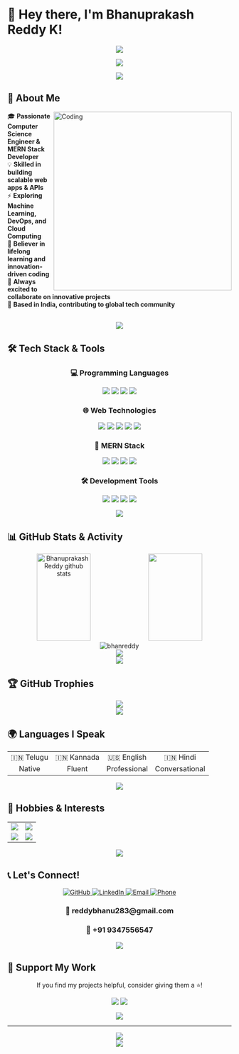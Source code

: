 # 👋 Hey there, I'm Bhanuprakash Reddy K!

<div align="center">
  <img src="https://capsule-render.vercel.app/api?type=waving&color=gradient&customColorList=6,11,20&height=180&section=header&text=Welcome%20to%20my%20Profile!&fontSize=42&fontColor=ffffff&animation=twinkling&fontAlignY=32"/>
</div>

<p align="center">
  <img src="https://readme-typing-svg.herokuapp.com?font=Fira+Code&size=28&duration=3000&pause=1000&color=00D9FF&center=true&vCenter=true&multiline=true&width=600&height=100&lines=Full+Stack+Developer+%F0%9F%92%BB;MERN+Stack+Engineer+%F0%9F%9A%80;Open+Source+Contributor+%F0%9F%8C%8D;Tech+Explorer+%F0%9F%94%A5" />
</p>

<div align="center">
  <img src="https://user-images.githubusercontent.com/73097560/115834477-dbab4500-a447-11eb-908a-139a6edaec5c.gif">
</div>

## 🚀 About Me

<img align="right" alt="Coding" width="400" src="https://cdn.dribbble.com/users/1162077/screenshots/3848914/programmer.gif">

🎓 **Passionate Computer Science Engineer & MERN Stack Developer**  
💡 **Skilled in building scalable web apps & APIs**  
⚡ **Exploring Machine Learning, DevOps, and Cloud Computing**  
🎯 **Believer in lifelong learning and innovation-driven coding**  
🌟 **Always excited to collaborate on innovative projects**  
📍 **Based in India, contributing to global tech community**

<br clear="both"/>

<div align="center">
  <img src="https://user-images.githubusercontent.com/73097560/115834477-dbab4500-a447-11eb-908a-139a6edaec5c.gif">
</div>

## 🛠️ Tech Stack & Tools

<div align="center">

### 💻 Programming Languages
<p>
  <img src="https://img.shields.io/badge/C++-00599C?style=for-the-badge&logo=cplusplus&logoColor=white&shadow=0 4px 8px rgba(0,0,0,0.3)"/>
  <img src="https://img.shields.io/badge/Python-3776AB?style=for-the-badge&logo=python&logoColor=white&shadow=0 4px 8px rgba(0,0,0,0.3)"/>
  <img src="https://img.shields.io/badge/JavaScript-F7DF1E?style=for-the-badge&logo=javascript&logoColor=black&shadow=0 4px 8px rgba(0,0,0,0.3)"/>
  <img src="https://img.shields.io/badge/Kotlin-7F52FF?style=for-the-badge&logo=kotlin&logoColor=white&shadow=0 4px 8px rgba(0,0,0,0.3)"/>
</p>

### 🌐 Web Technologies
<p>
  <img src="https://img.shields.io/badge/HTML5-E34F26?style=for-the-badge&logo=html5&logoColor=white&shadow=0 4px 8px rgba(0,0,0,0.3)"/>
  <img src="https://img.shields.io/badge/CSS3-1572B6?style=for-the-badge&logo=css3&logoColor=white&shadow=0 4px 8px rgba(0,0,0,0.3)"/>
  <img src="https://img.shields.io/badge/SASS-CC6699?style=for-the-badge&logo=sass&logoColor=white&shadow=0 4px 8px rgba(0,0,0,0.3)"/>
  <img src="https://img.shields.io/badge/Bootstrap-563D7C?style=for-the-badge&logo=bootstrap&logoColor=white&shadow=0 4px 8px rgba(0,0,0,0.3)"/>
  <img src="https://img.shields.io/badge/Tailwind_CSS-38B2AC?style=for-the-badge&logo=tailwind-css&logoColor=white&shadow=0 4px 8px rgba(0,0,0,0.3)"/>
</p>

### 🔧 MERN Stack
<p>
  <img src="https://img.shields.io/badge/MongoDB-4EA94B?style=for-the-badge&logo=mongodb&logoColor=white&shadow=0 4px 8px rgba(0,0,0,0.3)"/>
  <img src="https://img.shields.io/badge/Express.js-000000?style=for-the-badge&logo=express&logoColor=white&shadow=0 4px 8px rgba(0,0,0,0.3)"/>
  <img src="https://img.shields.io/badge/React-61DAFB?style=for-the-badge&logo=react&logoColor=black&shadow=0 4px 8px rgba(0,0,0,0.3)"/>
  <img src="https://img.shields.io/badge/Node.js-339933?style=for-the-badge&logo=node.js&logoColor=white&shadow=0 4px 8px rgba(0,0,0,0.3)"/>
</p>

### 🛠️ Development Tools
<p>
  <img src="https://img.shields.io/badge/Git-F05032?style=for-the-badge&logo=git&logoColor=white&shadow=0 4px 8px rgba(0,0,0,0.3)"/>
  <img src="https://img.shields.io/badge/GitHub-181717?style=for-the-badge&logo=github&logoColor=white&shadow=0 4px 8px rgba(0,0,0,0.3)"/>
  <img src="https://img.shields.io/badge/VS_Code-007ACC?style=for-the-badge&logo=visualstudiocode&logoColor=white&shadow=0 4px 8px rgba(0,0,0,0.3)"/>
  <img src="https://img.shields.io/badge/Postman-FF6C37?style=for-the-badge&logo=postman&logoColor=white&shadow=0 4px 8px rgba(0,0,0,0.3)"/>
</p>

</div>

<div align="center">
  <img src="https://user-images.githubusercontent.com/73097560/115834477-dbab4500-a447-11eb-908a-139a6edaec5c.gif">
</div>

## 📊 GitHub Stats & Activity

<div align="center">
  <img width="49%" height="195px" src="https://github-readme-stats.vercel.app/api?username=bhanreddy&show_icons=true&count_private=true&hide_border=true&title_color=00D9FF&icon_color=00D9FF&text_color=c9d1d9&bg_color=0d1117" alt="Bhanuprakash Reddy github stats" /> 
  <img width="49%" height="195px" src="https://github-readme-stats.vercel.app/api/top-langs/?username=bhanreddy&layout=compact&hide_border=true&title_color=00D9FF&text_color=c9d1d9&bg_color=0d1117" />
</div>

<div align="center">
  <img src="https://github-readme-streak-stats.herokuapp.com/?user=bhanreddy&theme=dark&hide_border=true&stroke=0000&background=0D1117&ring=00D9FF&fire=00D9FF&currStreakLabel=00D9FF" alt="bhanreddy" />
</div>

<div align="center">
  <img src="https://github-readme-activity-graph.vercel.app/graph?username=bhanreddy&bg_color=0d1117&color=00d9ff&line=00d9ff&point=ffffff&area=true&hide_border=true" />
</div>

<div align="center">
  <img src="https://user-images.githubusercontent.com/73097560/115834477-dbab4500-a447-11eb-908a-139a6edaec5c.gif">
</div>

## 🏆 GitHub Trophies

<div align="center">
  <img src="https://github-profile-trophy.vercel.app/?username=bhanreddy&theme=darkhub&no-frame=true&margin-w=15&margin-h=15&column=6"/>
</div>

<div align="center">
  <img src="https://user-images.githubusercontent.com/73097560/115834477-dbab4500-a447-11eb-908a-139a6edaec5c.gif">
</div>

## 🌍 Languages I Speak

<div align="center">
  <table>
    <tr>
      <td align="center">🇮🇳 Telugu</td>
      <td align="center">🇮🇳 Kannada</td>
      <td align="center">🇺🇸 English</td>
      <td align="center">🇮🇳 Hindi</td>
    </tr>
    <tr>
      <td align="center">Native</td>
      <td align="center">Fluent</td>
      <td align="center">Professional</td>
      <td align="center">Conversational</td>
    </tr>
  </table>
</div>

<div align="center">
  <img src="https://user-images.githubusercontent.com/73097560/115834477-dbab4500-a447-11eb-908a-139a6edaec5c.gif">
</div>

## 🎯 Hobbies & Interests

<div align="center">
  <table>
    <tr>
      <td align="center">
        <img src="https://img.shields.io/badge/✨_Tech_&_Startups-4285F4?style=for-the-badge&logoColor=white"/>
      </td>
      <td align="center">
        <img src="https://img.shields.io/badge/🎬_Movies_&_Anime-FF6B6B?style=for-the-badge&logoColor=white"/>
      </td>
    </tr>
    <tr>
      <td align="center">
        <img src="https://img.shields.io/badge/👨‍🍳_Cooking_&_Baking-4ECDC4?style=for-the-badge&logoColor=white"/>
      </td>
      <td align="center">
        <img src="https://img.shields.io/badge/💻_Side_Projects-45B7D1?style=for-the-badge&logoColor=white"/>
      </td>
    </tr>
  </table>
</div>

<div align="center">
  <img src="https://user-images.githubusercontent.com/73097560/115834477-dbab4500-a447-11eb-908a-139a6edaec5c.gif">
</div>

## 📞 Let's Connect!

<div align="center">
  <a href="https://github.com/bhanreddy" target="_blank">
    <img src="https://img.shields.io/badge/GitHub-181717?style=for-the-badge&logo=github&logoColor=white&shadow=0 4px 8px rgba(0,0,0,0.3)" alt="GitHub"/>
  </a>
  <a href="https://www.linkedin.com/in/bhanuprakashreddygaru/" target="_blank">
    <img src="https://img.shields.io/badge/LinkedIn-0077B5?style=for-the-badge&logo=linkedin&logoColor=white&shadow=0 4px 8px rgba(0,0,0,0.3)" alt="LinkedIn"/>
  </a>
  <a href="mailto:reddybhanu283@gmail.com" target="_blank">
    <img src="https://img.shields.io/badge/Gmail-D14836?style=for-the-badge&logo=gmail&logoColor=white&shadow=0 4px 8px rgba(0,0,0,0.3)" alt="Email"/>
  </a>
  <a href="tel:+919347556547" target="_blank">
    <img src="https://img.shields.io/badge/Phone-25D366?style=for-the-badge&logo=whatsapp&logoColor=white&shadow=0 4px 8px rgba(0,0,0,0.3)" alt="Phone"/>
  </a>
</div>

<div align="center" style="margin-top: 20px;">
  <h3>📧 reddybhanu283@gmail.com</h3>
  <h3>📱 +91 9347556547</h3>
</div>

<div align="center">
  <img src="https://user-images.githubusercontent.com/73097560/115834477-dbab4500-a447-11eb-908a-139a6edaec5c.gif">
</div>

## 💝 Support My Work

<div align="center">
  <p>If you find my projects helpful, consider giving them a ⭐️!</p>
  <p>
    <img src="https://img.shields.io/badge/⭐_Star_My_Repos-FFD700?style=for-the-badge&logoColor=black"/>
    <img src="https://img.shields.io/badge/🤝_Follow_Me-FF6B6B?style=for-the-badge&logoColor=white"/>
  </p>
</div>

<div align="center">
  <img src="https://capsule-render.vercel.app/api?type=waving&color=gradient&customColorList=6,11,20&height=120&section=footer&animation=twinkling"/>
</div>

---

<div align="center">
  <img src="https://readme-typing-svg.herokuapp.com?font=Fira+Code&size=18&duration=4000&pause=1000&color=00D9FF&center=true&vCenter=true&width=500&lines=Thanks+for+visiting+my+profile!+✨;Let's+build+something+amazing+together!+🚀;Happy+Coding!+💻"/>
</div>

<div align="center">
  <img src="https://komarev.com/ghpvc/?username=bhanreddy&style=for-the-badge&color=00D9FF&label=Profile+Views"/>
</div>
